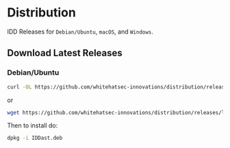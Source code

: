 # Distribution
IDD Releases for `Debian/Ubuntu`, `macOS`, and `Windows`.

## Download Latest Releases

### Debian/Ubuntu

```bash
curl -OL https://github.com/whitehatsec-innovations/distribution/releases/latest/download/IDDast.deb
```
or

```bash
wget https://github.com/whitehatsec-innovations/distribution/releases/latest/download/IDDast.deb
```
Then to install do:
```bash
dpkg -i IDDast.deb
```
